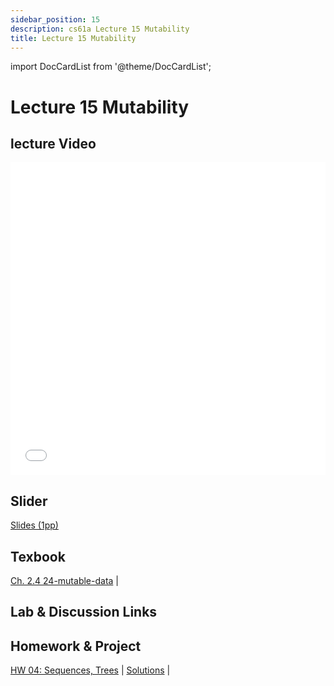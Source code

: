 ```yaml
---
sidebar_position: 15
description: cs61a Lecture 15 Mutability
title: Lecture 15 Mutability
---
```


import DocCardList from '@theme/DocCardList';


# Lecture 15 Mutability
## lecture Video

<iframe src="//player.bilibili.com/player.html?aid=277746636&bvid=BV17c411f78k&cid=1311465503&p=1&high_quality=1&danmaku=0" scrolling="no" border="0" frameborder="no" framespacing="0" allowfullscreen="true" allowfullscreen="allowfullscreen" width="100%" height="500" scrolling="no" frameborder="0" sandbox="allow-top-navigation allow-same-origin allow-forms allow-scripts"> </iframe>

## Slider
[Slides (1pp)](/resource/cs61a/15-Mutability_1pp.pdf)
## Texbook
[Ch. 2.4 24-mutable-data](https://www.composingprograms.com/pages/24-mutable-data.html) | 

## Lab & Discussion Links


## Homework & Project
[HW 04: Sequences, Trees](../homework/hw04.md) | [Solutions](../homework/sol-hw04.md) | 


<DocCardList />

